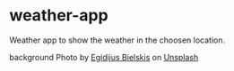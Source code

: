 # weather-app
Weather app to show the weather in the choosen location.

background Photo by <a href="https://unsplash.com/@wizardwork?utm_source=unsplash&utm_medium=referral&utm_content=creditCopyText">Egidijus Bielskis</a> on <a href="https://unsplash.com/?utm_source=unsplash&utm_medium=referral&utm_content=creditCopyText">Unsplash</a>
  
  
